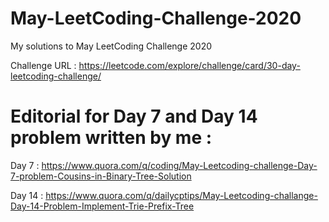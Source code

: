 # May-LeetCoding-Challenge-2020
 My solutions to May LeetCoding Challenge 2020
 
 Challenge URL : https://leetcode.com/explore/challenge/card/30-day-leetcoding-challenge/
 
 # Editorial for Day 7 and Day 14 problem written by me :
 
 Day 7  : https://www.quora.com/q/coding/May-Leetcoding-challenge-Day-7-problem-Cousins-in-Binary-Tree-Solution
 
 Day 14 : https://www.quora.com/q/dailycptips/May-Leetcoding-challange-Day-14-Problem-Implement-Trie-Prefix-Tree
 
